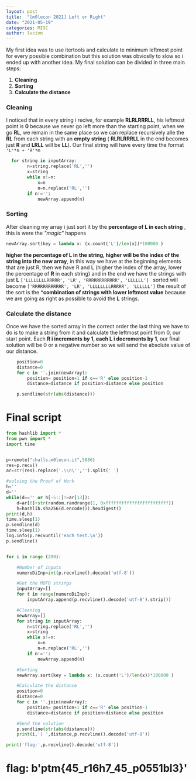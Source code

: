 ```yaml
--- 
layout: post 
title:  "[m0lecon 2021] Left or Right"
date: "2021-05-19" 
categories: MISC 
author: lvcivn
---
```


My first idea was to use itertools and calculate te minimum leftmost point for every possible combination but this solution was obvioslly to slow so i ended up with another idea.
My final solution can be divided in three main steps:
1. **Cleaning**
1. **Sorting**
2. **Calculate the distance**

### Cleaning
I noticed that in every string i recive, for example **RLRLRRRLL**, his leftmost point is **0** because we never go left more than the starting point, when we go **RL**, we remain in the same place so we can replace recursively alle the **RL** from each string with an **empty string**
 ( **RLRLRRRLL** in the end becomes just **R**  and **LRLL** will be **LL**).
Our final string will have every time the format
``` 'L'*n + 'R'*m  ```

```python
  for string in inputArray:
        n=string.replace('RL','')
        x=string
        while x!=n:
            x=n
            n=n.replace('RL','')
        if n!='':
            newArray.append(n)
```
### Sorting
After cleaning my array i just sort it by the **percentage of L in each string** , this is were the *"magic"* happens
```python
newArray.sort(key = lambda x: (x.count('L')/len(x))*100000 )
```
 **higher the percentage of L in the string, higher will be the index of the string into the new array**, in this way we have at the beginning elements that are just R, then we have R and L (higher the index of the array, lower the percentage of **R** in each string) and in the end we have the strings with just **L**
```['LLLLLLLLRRRRR', 'LR', 'RRRRRRRRRRRR', 'LLLLLL'] ```
sorted will become
 ```['RRRRRRRRRRRR', 'LR', 'LLLLLLLLRRRRR', 'LLLLLL']```
the result of the sort is the ***combination of strings with lower leftmost value** because we are going as right as possible to avoid the **L** strings.
### Calculate the distance
Once we have the sorted array in the correct order the last thing we have to do is to make a string from it and calculate the leftmost point from 0, our start point.
Each **R i increments by 1, each L i decrements by 1**, our final solution will be 0 or a negative number so we will send the absolute value of our distance.
```python
    position=0
    distance=0
    for c in ''.join(newArray):
        position= position+1 if c=='R' else position-1
        distance=distance if position>distance else position

    p.sendline(str(abs(distance)))
```
# Final script
```python
from hashlib import *
from pwn import *
import time


p=remote("challs.m0lecon.it",5886)
res=p.recv()
ar=str(res).replace('.\\n\'','').split(' ')

#solving the Proof of Work
h=''
d=''
while(d=='' or h[-5::]!=ar[13]):
    d=ar[6]+str(random.randrange(1, 0xffffffffffffffffffffffff))
    h=hashlib.sha256(d.encode()).hexdigest()
print(d,h)
time.sleep(1)
p.sendline(d)
time.sleep(1)
log.info(p.recvuntil('each test.\n'))
p.sendline()


for i in range (200):

    #Number of inputs
    numeroDiInp=int(p.recvline().decode('utf-8'))

    #Get the MOFO strings
    inputArray=[]
    for t in range(numeroDiInp):
        inputArray.append(p.recvline().decode('utf-8').strip())

    #Cleaning
    newArray=[]
    for string in inputArray:
        n=string.replace('RL','')
        x=string
        while x!=n:
            x=n
            n=n.replace('RL','')
        if n!='':
            newArray.append(n)

    #Sorting
    newArray.sort(key = lambda x: (x.count('L')/len(x))*100000 )

    #Calculate the distance
    position=0
    distance=0
    for c in ''.join(newArray):
        position= position+1 if c=='R' else position-1
        distance=distance if position>distance else position

    #Send the solution
    p.sendline(str(abs(distance)))
    print(i,') ',distance,p.recvline().decode('utf-8'))

print('flag:',p.recvline().decode('utf-8'))
```
# flag: b'ptm{45_r16h7_45_p0551bl3}'
